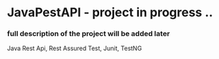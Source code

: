 # JavaPestAPI - project in progress ..

### full description of the project will be added later

Java Rest Api, Rest Assured Test, Junit, TestNG
